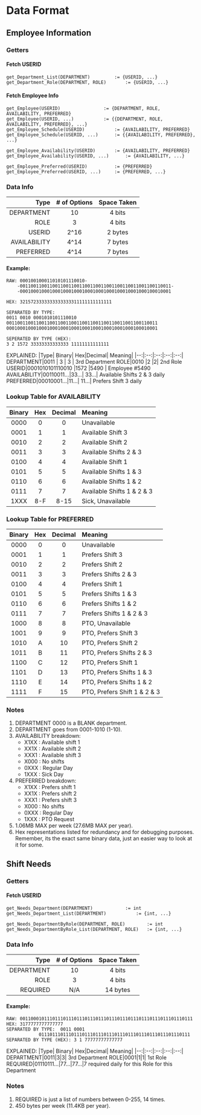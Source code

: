 # Data Format
## Employee Information
### Getters
#### Fetch USERID
	get_Department_List(DEPARTMENT)			:= {USERID, ...}
	get_Department_Role(DEPARTMENT, ROLE)		:= {USERID, ...}
	
#### Fetch Employee Info
	get_Employee(USERID) 				:= {DEPARTMENT, ROLE, AVAILABILITY, PREFERRED}
	get_Employee(USERID, ...)			:= {{DEPARTMENT, ROLE, AVAILABILITY, PREFERRED}, ...}
	get_Employee_Schedule(USERID)			:= {AVAILABILITY, PREFERRED}
	get_Employee_Schedule(USERID, ...)		:= {{AVAILABILITY, PREFERRED}, ...}
	
	get_Employee_Availability(USERID)		:= {AVAILABILITY, PREFERRED}
	get_Employee_Availability(USERID, ...)		:= {AVAILABILITY, ...}
	
	get_Employee_Preferred(USERID)			:= {PREFERRED}
	get_Employee_Preferred(USERID, ...)		:= {PREFERRED, ...}
### Data Info

|Type|  # of Options| Space Taken|
|--:|:--:|:--:|
| DEPARTMENT | 10 |4 bits|
|ROLE|3|4 bits
|USERID|2^16|2 bytes
|AVAILABILITY|4^14|7 bytes
|PREFERRED|4^14|7 bytes
#### Example:
	RAW: 000100100011010101110010-
		-00110011001100110011001100110011001100110011001100110011-
		-00010001000100010001000100010001000100010001000100010001 
	
	HEX: 3215723333333333333311111111111111
	
	SEPARATED BY TYPE:
	0011 0010 0001010101110010
	00110011001100110011001100110011001100110011001100110011
	00010001000100010001000100010001000100010001000100010001
	
	SEPERATED BY TYPE (HEX):
	3 2 1572 33333333333333 11111111111111
EXPLAINED:
|Type|  Binary| Hex|Decimal| Meaning|
|--:|:--:|:--:|:--:|:--:|
DEPARTMENT|0011 	| 3 |	3	| 3rd Department
ROLE|0010 	|2 	|2| 2nd Role
USERID|0001010101110010	|1572 |5490	|	 Employee #5490
AVAILABILITY|00110011...|33...| 33...| Available Shifts 2 & 3 daily
PREFERRED|00010001...|11...| 11...| Prefers Shift 3 daily




### Lookup Table for AVAILABILITY
Binary| Hex|Decimal| Meaning|
:--:|:--:|:--:|:--|
0000|0|0|Unavailable
0001|1|1|Available Shift 3
0010|2|2|Available Shift 2
0011|3|3|Available Shifts 2 & 3
0100|4|4|Available Shift 1
0101|5|5|Available Shifts 1 & 3
0110|6|6|Available Shifts 1 & 2
0111|7|7|Available Shifts 1 & 2 & 3
1XXX|8-F|8-15|Sick, Unavailable
### Lookup Table for PREFERRED
Binary| Hex|Decimal| Meaning|
:--:|:--:|:--:|:--|
0000|0|0|Unavailable
0001|1|1|Prefers Shift 3
0010|2|2|Prefers Shift 2
0011|3|3|Prefers Shifts 2 & 3
0100|4|4|Prefers Shift 1
0101|5|5|Prefers Shifts 1 & 3
0110|6|6|Prefers Shifts 1 & 2
0111|7|7|Prefers Shifts 1 & 2 & 3
1000|8|8|PTO, Unavailable
1001|9|9|PTO, Prefers Shift 3
1010|A|10|PTO, Prefers Shift 2
1011|B|11|PTO, Prefers Shifts 2 & 3
1100|C|12|PTO, Prefers Shift 1
1101|D|13|PTO, Prefers Shifts 1 & 3
1110|E|14|PTO, Prefers Shifts 1 & 2
1111|F|15|PTO, Prefers Shift 1 & 2 & 3


### Notes
1. DEPARTMENT 0000 is a BLANK department.
2. DEPARTMENT goes from 0001-1010 (1-10).
3. AVAILABILITY breakdown:
	* X1XX	: Available shift 1
	* XX1X	: Available shift 2
	* XXX1	: Available shift 3
	* X000	: No shifts
	* 0XXX	: Regular Day
	* 1XXX	: Sick Day
4. PREFERRED breakdown:
	* X1XX	: Prefers shift 1
	* XX1X	: Prefers shift 2
	* XXX1	: Prefers shift 3
	* X000	: No shifts
	* 0XXX	: Regular Day
	* 1XXX	: PTO Request
5. 1.06MB MAX per week (27.6MB MAX per year).
6. Hex representations listed for redundancy and for debugging purposes. Remember, its the exact same binary data, just an easier way to look at it for some.


## Shift Needs
### Getters
#### Fetch USERID
	get_Needs_Department(DEPARTMENT)			:= int
	get_Needs_Department_List(DEPARTMENT)			:= {int, ...}
	
	get_Needs_DepartmentByRole(DEPARTMENT, ROLE)		:= int
	get_Needs_DepartmentByRole_List(DEPARTMENT, ROLE)	:= {int, ...}

### Data Info
|Type|  # of Options| Space Taken|
|--:|:--:|:--:|
DEPARTMENT|10|4 bits
ROLE|3|4 bits
REQUIRED|N/A|14 bytes
#### Example:
	RAW: 0011000101110111011101110111011101110111011101110111011101110111
	HEX: 3177777777777777
	SEPARATED BY TYPE: 	0011 0001 
				01110111011101110111011101110111011101110111011101110111
	SEPARATED BY TYPE (HEX): 3 1 77777777777777
EXPLAINED:
|Type|  Binary| Hex|Decimal| Meaning|
|--:|:--:|:--:|:--:|:--:|
DEPARTMENT|0011|3|3| 3rd Department
ROLE|0001|1|1|	1st Role
REQUIRED|01110111...|77...|77...|7 required daily for this Role for this Department
### Notes
1. REQUIRED is just a list of numbers between 0-255, 14 times.
2. 450 bytes per week (11.4KB per year).
